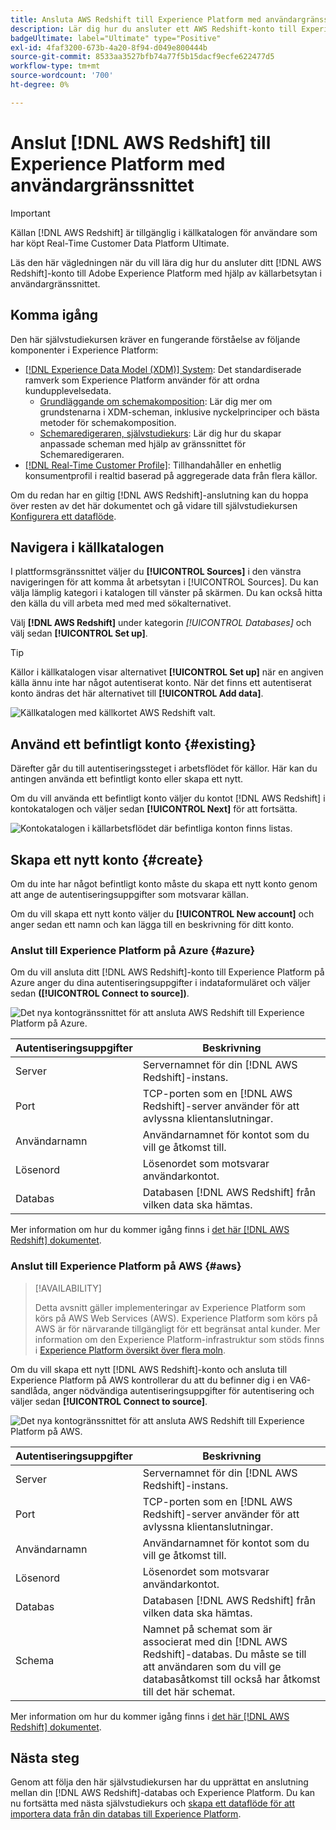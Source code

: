 ```yaml
---
title: Ansluta AWS Redshift till Experience Platform med användargränssnittet
description: Lär dig hur du ansluter ett AWS Redshift-konto till Experience Platform med hjälp av källgränssnittet.
badgeUltimate: label="Ultimate" type="Positive"
exl-id: 4faf3200-673b-4a20-8f94-d049e800444b
source-git-commit: 8533aa3527bfb74a77f5b15dacf9ecfe622477d5
workflow-type: tm+mt
source-wordcount: '700'
ht-degree: 0%

---
```


# Anslut [!DNL AWS Redshift] till Experience Platform med användargränssnittet

>[!IMPORTANT]
>
>Källan [!DNL AWS Redshift] är tillgänglig i källkatalogen för användare som har köpt Real-Time Customer Data Platform Ultimate.

Läs den här vägledningen när du vill lära dig hur du ansluter ditt [!DNL AWS Redshift]-konto till Adobe Experience Platform med hjälp av källarbetsytan i användargränssnittet.

## Komma igång

Den här självstudiekursen kräver en fungerande förståelse av följande komponenter i Experience Platform:

- [[!DNL Experience Data Model (XDM)] System](../../../../../xdm/home.md): Det standardiserade ramverk som Experience Platform använder för att ordna kundupplevelsedata.
   - [Grundläggande om schemakomposition](../../../../../xdm/schema/composition.md): Lär dig mer om grundstenarna i XDM-scheman, inklusive nyckelprinciper och bästa metoder för schemakomposition.
   - [Schemaredigeraren, självstudiekurs](../../../../../xdm/tutorials/create-schema-ui.md): Lär dig hur du skapar anpassade scheman med hjälp av gränssnittet för Schemaredigeraren.
- [[!DNL Real-Time Customer Profile]](../../../../../profile/home.md): Tillhandahåller en enhetlig konsumentprofil i realtid baserad på aggregerade data från flera källor.

Om du redan har en giltig [!DNL AWS Redshift]-anslutning kan du hoppa över resten av det här dokumentet och gå vidare till självstudiekursen [Konfigurera ett dataflöde](../../dataflow/databases.md).

## Navigera i källkatalogen

I plattformsgränssnittet väljer du **[!UICONTROL Sources]** i den vänstra navigeringen för att komma åt arbetsytan i [!UICONTROL Sources]. Du kan välja lämplig kategori i katalogen till vänster på skärmen. Du kan också hitta den källa du vill arbeta med med med sökalternativet.

Välj **[!DNL AWS Redshift]** under kategorin *[!UICONTROL Databases]* och välj sedan **[!UICONTROL Set up]**.

>[!TIP]
>
>Källor i källkatalogen visar alternativet **[!UICONTROL Set up]** när en angiven källa ännu inte har något autentiserat konto. När det finns ett autentiserat konto ändras det här alternativet till **[!UICONTROL Add data]**.

![Källkatalogen med källkortet AWS Redshift valt.](../../../../images/tutorials/create/redshift/catalog.png)

## Använd ett befintligt konto {#existing}

Därefter går du till autentiseringssteget i arbetsflödet för källor. Här kan du antingen använda ett befintligt konto eller skapa ett nytt.

Om du vill använda ett befintligt konto väljer du kontot [!DNL AWS Redshift] i kontokatalogen och väljer sedan **[!UICONTROL Next]** för att fortsätta.

![Kontokatalogen i källarbetsflödet där befintliga konton finns listas.](../../../../images/tutorials/create/redshift/existing.png)

## Skapa ett nytt konto {#create}

Om du inte har något befintligt konto måste du skapa ett nytt konto genom att ange de autentiseringsuppgifter som motsvarar källan.

Om du vill skapa ett nytt konto väljer du **[!UICONTROL New account]** och anger sedan ett namn och kan lägga till en beskrivning för ditt konto.

### Anslut till Experience Platform på Azure {#azure}

Om du vill ansluta ditt [!DNL AWS Redshift]-konto till Experience Platform på Azure anger du dina autentiseringsuppgifter i indataformuläret och väljer sedan **([!UICONTROL Connect to source])**.

![Det nya kontogränssnittet för att ansluta AWS Redshift till Experience Platform på Azure.](../../../../images/tutorials/create/redshift/new.png)

| Autentiseringsuppgifter | Beskrivning |
| --- | --- |
| Server | Servernamnet för din [!DNL AWS Redshift]-instans. |
| Port | TCP-porten som en [!DNL AWS Redshift]-server använder för att avlyssna klientanslutningar. |
| Användarnamn | Användarnamnet för kontot som du vill ge åtkomst till. |
| Lösenord | Lösenordet som motsvarar användarkontot. |
| Databas | Databasen [!DNL AWS Redshift] från vilken data ska hämtas. |

Mer information om hur du kommer igång finns i [det här [!DNL AWS Redshift] dokumentet](https://docs.aws.amazon.com/redshift/latest/gsg/new-user-serverless.html).

### Anslut till Experience Platform på AWS {#aws}

>[!AVAILABILITY]
>
>Detta avsnitt gäller implementeringar av Experience Platform som körs på AWS Web Services (AWS). Experience Platform som körs på AWS är för närvarande tillgängligt för ett begränsat antal kunder. Mer information om den Experience Platform-infrastruktur som stöds finns i [Experience Platform översikt över flera moln](../../../../../landing/multi-cloud.md).

Om du vill skapa ett nytt [!DNL AWS Redshift]-konto och ansluta till Experience Platform på AWS kontrollerar du att du befinner dig i en VA6-sandlåda, anger nödvändiga autentiseringsuppgifter för autentisering och väljer sedan **[!UICONTROL Connect to source]**.

![Det nya kontogränssnittet för att ansluta AWS Redshift till Experience Platform på AWS.](../../../../images/tutorials/create/redshift/aws-auth.png)

| Autentiseringsuppgifter | Beskrivning |
| --- | --- |
| Server | Servernamnet för din [!DNL AWS Redshift]-instans. |
| Port | TCP-porten som en [!DNL AWS Redshift]-server använder för att avlyssna klientanslutningar. |
| Användarnamn | Användarnamnet för kontot som du vill ge åtkomst till. |
| Lösenord | Lösenordet som motsvarar användarkontot. |
| Databas | Databasen [!DNL AWS Redshift] från vilken data ska hämtas. |
| Schema | Namnet på schemat som är associerat med din [!DNL AWS Redshift]-databas. Du måste se till att användaren som du vill ge databasåtkomst till också har åtkomst till det här schemat. |

Mer information om hur du kommer igång finns i [det här [!DNL AWS Redshift] dokumentet](https://docs.aws.amazon.com/redshift/latest/gsg/new-user-serverless.html).

## Nästa steg

Genom att följa den här självstudiekursen har du upprättat en anslutning mellan din [!DNL AWS Redshift]-databas och Experience Platform. Du kan nu fortsätta med nästa självstudiekurs och [skapa ett dataflöde för att importera data från din databas till Experience Platform](../../dataflow/databases.md).